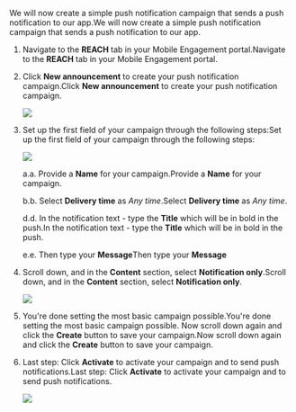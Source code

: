 <span data-ttu-id="b675f-101">We will now create a simple push notification campaign that sends a push notification to our app.</span><span class="sxs-lookup"><span data-stu-id="b675f-101">We will now create a simple push notification campaign that sends a push notification to our app.</span></span>

1. <span data-ttu-id="b675f-102">Navigate to the **REACH** tab in your Mobile Engagement portal.</span><span class="sxs-lookup"><span data-stu-id="b675f-102">Navigate to the **REACH** tab in your Mobile Engagement portal.</span></span>
2. <span data-ttu-id="b675f-103">Click **New announcement** to create your push notification campaign.</span><span class="sxs-lookup"><span data-stu-id="b675f-103">Click **New announcement** to create your push notification campaign.</span></span>
   
    ![](https://docstestmedia1.blob.core.windows.net/azure-media/includes/media/mobile-engagement-windows-push-campaign/new-announcement.png)
3. <span data-ttu-id="b675f-104">Set up the first field of your campaign through the following steps:</span><span class="sxs-lookup"><span data-stu-id="b675f-104">Set up the first field of your campaign through the following steps:</span></span>
   
    ![](https://docstestmedia1.blob.core.windows.net/azure-media/includes/media/mobile-engagement-windows-push-campaign/campaign-first-params.png)
   
    <span data-ttu-id="b675f-105">a.</span><span class="sxs-lookup"><span data-stu-id="b675f-105">a.</span></span> <span data-ttu-id="b675f-106">Provide a **Name** for your campaign.</span><span class="sxs-lookup"><span data-stu-id="b675f-106">Provide a **Name** for your campaign.</span></span>
   
    <span data-ttu-id="b675f-107">b.</span><span class="sxs-lookup"><span data-stu-id="b675f-107">b.</span></span> <span data-ttu-id="b675f-108">Select **Delivery time** as *Any time*.</span><span class="sxs-lookup"><span data-stu-id="b675f-108">Select **Delivery time** as *Any time*.</span></span>
   
    <span data-ttu-id="b675f-109">d.</span><span class="sxs-lookup"><span data-stu-id="b675f-109">d.</span></span> <span data-ttu-id="b675f-110">In the notification text - type the **Title** which will be in bold in the push.</span><span class="sxs-lookup"><span data-stu-id="b675f-110">In the notification text - type the **Title** which will be in bold in the push.</span></span>
   
    <span data-ttu-id="b675f-111">e.</span><span class="sxs-lookup"><span data-stu-id="b675f-111">e.</span></span> <span data-ttu-id="b675f-112">Then type your **Message**</span><span class="sxs-lookup"><span data-stu-id="b675f-112">Then type your **Message**</span></span>
4. <span data-ttu-id="b675f-113">Scroll down, and in the **Content** section, select **Notification only**.</span><span class="sxs-lookup"><span data-stu-id="b675f-113">Scroll down, and in the **Content** section, select **Notification only**.</span></span>
   
    ![](https://docstestmedia1.blob.core.windows.net/azure-media/includes/media/mobile-engagement-windows-push-campaign/campaign-content.png)
5. <span data-ttu-id="b675f-114">You're done setting the most basic campaign possible.</span><span class="sxs-lookup"><span data-stu-id="b675f-114">You're done setting the most basic campaign possible.</span></span> <span data-ttu-id="b675f-115">Now scroll down again and click the **Create** button to save your campaign.</span><span class="sxs-lookup"><span data-stu-id="b675f-115">Now scroll down again and click the **Create** button to save your campaign.</span></span>
6. <span data-ttu-id="b675f-116">Last step: Click **Activate** to activate your campaign and to send push notifications.</span><span class="sxs-lookup"><span data-stu-id="b675f-116">Last step: Click **Activate** to activate your campaign and to send push notifications.</span></span>
   
    ![](https://docstestmedia1.blob.core.windows.net/azure-media/includes/media/mobile-engagement-windows-push-campaign/campaign-activate.png)





